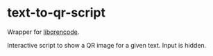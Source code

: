 # text-to-qr-script

Wrapper for [libqrencode](https://github.com/fukuchi/libqrencode). 

Interactive script to show a QR image for a given text. Input is hidden. 
